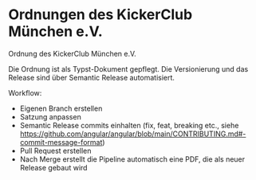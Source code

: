 # Ordnungen des  KickerClub München e.V.

Ordnung des KickerClub München e.V.

Die Ordnung ist als Typst-Dokument gepflegt. Die Versionierung und das Release sind über Semantic Release automatisiert.

Workflow:

* Eigenen Branch erstellen
* Satzung anpassen
* Semantic Release commits einhalten (fix, feat, breaking etc., siehe https://github.com/angular/angular/blob/main/CONTRIBUTING.md#-commit-message-format)
* Pull Request erstellen
* Nach Merge erstellt die Pipeline automatisch eine PDF, die als neuer Release gebaut wird

